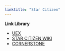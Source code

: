 ```yaml
---
linktitle: "Star Citizen"
---
```





**Link Library**
*	[UEX](https://uexcorp.space/)
*	[STAR CITIZEN WIKI](https://starcitizen.tools/)
*	[CORNERSTONE](https://finder.cstone.space/)